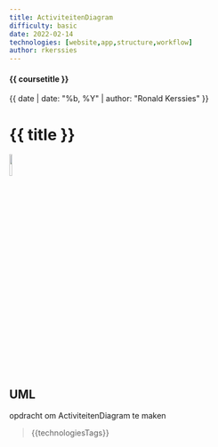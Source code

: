```yaml
---
title: ActiviteitenDiagram
difficulty: basic
date: 2022-02-14
technologies: [website,app,structure,workflow]
author: rkerssies
---
```


#### {{ coursetitle }}
{{ date | date: "%b, %Y" | author: "Ronald Kerssies" }}

# {{ title }}

<img src="{{ '/_assets/themas/diagram.png' | url }}" style="width:10%;">


## UML
opdracht om ActiviteitenDiagram te maken

> {{technologiesTags}}
